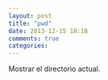 ```yaml
---
layout: post
title: "pwd"
date: 2013-12-15 18:18
comments: true
categories: 
---
```

Mostrar el directorio actual.

